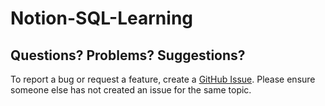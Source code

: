 # Notion-SQL-Learning

## Questions? Problems? Suggestions?

To report a bug or request a feature, create a [GitHub Issue](https://github.com/mergisi/Notion-SQL-Learning/issues). Please ensure someone else has not created an issue for the same topic.
